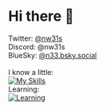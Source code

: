# Hi there 👋

Twitter: [@nw31s](https://twitter.com/nw31s "フォローしてね") <br>
Discord: @nw31s<br>
BlueSky: [@n33.bsky.social](https://bsky.app/profile/n33.bsky.social "Follow me!") <br>
<br>
I know a little:<br>
[![My Skills](https://skillicons.dev/icons?i=py,raspberrypi,nodejs,js,ts,activitypub,electron,docker,discordjs,git,github&theme=dark)](https://skillicons.dev)<br>
Learning:<br>
[![Learning](https://skillicons.dev/icons?i=flutter,aws,deno,go,laravel,mysql,react,supabase&theme=dark)](https://skillicons.dev)<br>
